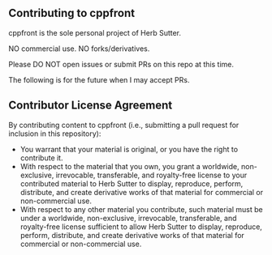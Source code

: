 
## Contributing to cppfront

cppfront is the sole personal project of Herb Sutter.

NO commercial use. NO forks/derivatives.

Please DO NOT open issues or submit PRs on this repo at this time.

The following is for the future when I may accept PRs.

 
## Contributor License Agreement
By contributing content to cppfront (i.e., submitting a pull request for inclusion in this repository):
- You warrant that your material is original, or you have the right to contribute it.
- With respect to the material that you own, you grant a worldwide, non-exclusive, irrevocable, transferable, and royalty-free license to your contributed material to Herb Sutter to display, reproduce, perform, distribute, and create derivative works of that material for commercial or non-commercial use.
- With respect to any other material you contribute, such material must be under a worldwide, non-exclusive, irrevocable, transferable, and royalty-free license sufficient to allow Herb Sutter to display, reproduce, perform, distribute, and create derivative works of that material for commercial or non-commercial use.

